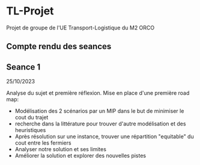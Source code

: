 # TL-Projet
Projet de groupe de l'UE Transport-Logistique du M2 ORCO

## Compte rendu des seances
## Seance 1
25/10/2023

Analyse du sujet et première réflexion.
Mise en place d'une première road map:
- Modélisation des 2 scénarios par un MIP dans le but de minimiser le cout du trajet
- recherche dans la littérature pour trouver d'autre modélisation et des heuristiques 
- Après résolution sur une instance, trouver une répartition "equitable" du cout entre les fermiers
- Analyser notre solution et ses limites
- Améliorer la solution et explorer des nouvelles pistes
